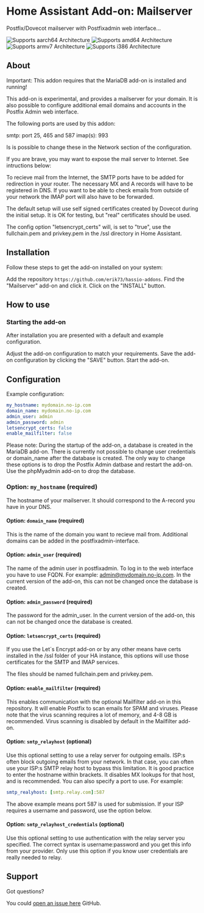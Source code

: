 # Home Assistant Add-on: Mailserver

Postfix/Dovecot mailserver with Postfixadmin web interface...

![Supports aarch64 Architecture][aarch64-shield] ![Supports amd64 Architecture][amd64-shield]
![Supports armv7 Architecture][armv7-shield] ![Supports i386 Architecture][i386-shield]

## About

Important: This addon requires that the MariaDB add-on is installed and running!

This add-on is experimental, and provides a mailserver for your domain.
It is also possible to configure additional email domains and accounts in the
Postfix Admin web interface.

The following ports are used by this addon:

smtp: port 25, 465 and 587
imap(s): 993

Is is possible to change these in the Network section of the configuration.

If you are brave, you may want to expose the mail server to Internet.
See intructions below:

To recieve mail from the Internet, the SMTP ports have to be added for redirection
in your router. The necessary MX and A records will have to be registered in DNS.
If you want to be able to check emails from outside of your network the IMAP port
will also have to be forwarded.

The default setup will use self signed certificates created by Dovecot during
the initial setup. It is OK for testing, but "real" certificates should be used.

The config option "letsencrypt_certs" will, is set to "true", use the
fullchain.pem and privkey.pem in the /ssl directory in Home Assistant.

## Installation

Follow these steps to get the add-on installed on your system:

Add the repository `https://github.com/erik73/hassio-addons`.
Find the "Mailserver" add-on and click it.
Click on the "INSTALL" button.

## How to use

### Starting the add-on

After installation you are presented with a default and example configuration.

Adjust the add-on configuration to match your requirements.
Save the add-on configuration by clicking the "SAVE" button.
Start the add-on.

## Configuration

Example configuration:

```yaml
my_hostname: mydomain.no-ip.com
domain_name: mydomain.no-ip.com
admin_user: admin
admin_password: admin
letsencrypt_certs: false
enable_mailfilter: false
```

Please note: During the startup of the add-on, a database is created in the
MariaDB add-on. There is currently not possible to change user credentials or
domain_name after the database is created.
The only way to change these options is to drop the Postfix Admin datbase and
restart the add-on. Use the phpMyadmin add-on to drop the database.

### Option: `my_hostname` (required)

The hostname of your mailserver. It should correspond to the A-record you
have in your DNS.

#### Option: `domain_name` (required)

This is the name of the domain you want to recieve mail from.
Additional domains can be added in the postfixadmin-interface.

#### Option: `admin_user` (required)

The name of the admin user in postfixadmin. To log in to the web interface
you have to use FQDN. For example: admin@mydomain.no-ip.com.
In the current version of the add-on, this can not be changed once the database
is created.

#### Option: `admin_password` (required)

The password for the admin_user.
In the current version of the add-on, this can not be changed once the
database is created.

#### Option: `letsencrypt_certs` (required)

If you use the Let´s Encrypt add-on or by any other means have certs
installed in the /ssl folder of your HA instance, this options will
use those certificates for the SMTP and IMAP services.

The files should be named fullchain.pem and privkey.pem.

#### Option: `enable_mailfilter` (required)

This enables communication with the optional Mailfilter add-on in this repository.
It will enable Postfix to scan emails for SPAM and viruses. Please note that
the virus scanning requires a lot of memory, and 4-8 GB is recommended.
Virus scanning is disabled by default in the Mailfilter add-on.

#### Option: `smtp_relayhost` (optional)

Use this optional setting to use a relay server for outgoing emails. ISP:s often
block outgoing emails from your network. In that case, you can often use your
ISP:s SMTP relay host to bypass this limitation.
It is good practice to enter the hostname within brackets. It disables MX
lookups for that host, and is recommended. You can also specify a port to use.
For example:
```yaml
smtp_realyhost: [smtp.relay.com]:587
```
The above example means port 587 is used for submission.
If your ISP requires a username and password, use the option below.

#### Option: `smtp_relayhost_credentials` (optional)

Use this optional setting to use authentication with the relay server you specified.
The correct syntax is username:password and you get this info from your provider.
Only use this option if you know user credentials are really needed to relay.

## Support

Got questions?

You could [open an issue here][issue] GitHub.

[aarch64-shield]: https://img.shields.io/badge/aarch64-yes-green.svg
[amd64-shield]: https://img.shields.io/badge/amd64-yes-green.svg
[armv7-shield]: https://img.shields.io/badge/armv7-yes-green.svg
[conf]: http://developer.telldus.com/wiki/TellStick_conf
[i386-shield]: https://img.shields.io/badge/i386-yes-green.svg
[issue]: https://github.com/erik73/addon-tellsticklive/issues
[repository]: https://github.com/erik73/hassio-addons
